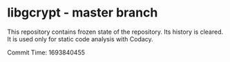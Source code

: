 # libgcrypt - master branch

This repository contains frozen state of the repository.
Its history is cleared. It is used only for static code
analysis with Codacy.

Commit Time: 1693840455